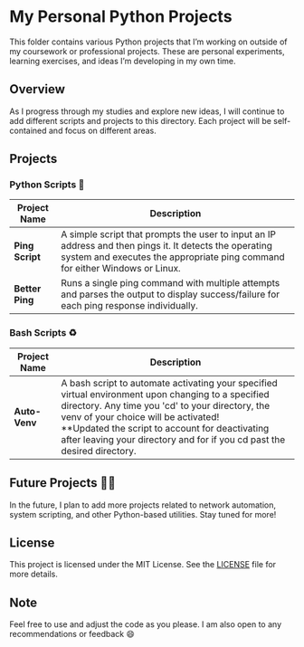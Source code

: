 # My Personal Python Projects

This folder contains various Python projects that I’m working on outside of my coursework or professional projects. These are personal experiments, learning exercises, and ideas I’m developing in my own time.

## Overview

As I progress through my studies and explore new ideas, I will continue to add different scripts and projects to this directory. Each project will be self-contained and focus on different areas.

## Projects

### Python Scripts 🐍

| **Project Name**      | **Description** |
|----------------------|-----------------|
| **Ping Script**       | A simple script that prompts the user to input an IP address and then pings it. It detects the operating system and executes the appropriate ping command for either Windows or Linux. |
| **Better Ping**       | Runs a single ping command with multiple attempts and parses the output to display success/failure for each ping response individually. |

### Bash Scripts ♻️

| **Project Name**      | **Description** |
|-----------------------|-----------------|
| **Auto-Venv**    | A bash script to automate activating your specified virtual environment upon changing to a specified directory. Any time you 'cd' to your directory, the venv of your choice will be activated!<br>**Updated the script to account for deactivating after leaving your directory and for if you cd past the desired directory. |

## Future Projects 🚀🚀

In the future, I plan to add more projects related to network automation, system scripting, and other Python-based utilities. Stay tuned for more!

## License

This project is licensed under the MIT License. See the [LICENSE](../LICENSE) file for more details.

## Note

Feel free to use and adjust the code as you please. I am also open to any recommendations or feedback 😄
